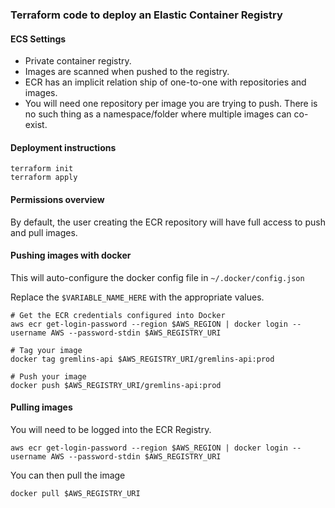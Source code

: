 ### Terraform code to deploy an Elastic Container Registry

#### ECS Settings
- Private container registry.
- Images are scanned when pushed to the registry.
- ECR has an implicit relation ship of one-to-one with repositories and images.
- You will need one repository per image you are trying to push. There is no such thing as a namespace/folder where multiple images can co-exist.

#### Deployment instructions

```
terraform init
terraform apply
```

#### Permissions overview

By default, the user creating the ECR repository will have full access to push and pull images.

#### Pushing images with docker
This will auto-configure the docker config file in `~/.docker/config.json`

Replace the `$VARIABLE_NAME_HERE` with the appropriate values.

```
# Get the ECR credentials configured into Docker
aws ecr get-login-password --region $AWS_REGION | docker login --username AWS --password-stdin $AWS_REGISTRY_URI

# Tag your image
docker tag gremlins-api $AWS_REGISTRY_URI/gremlins-api:prod

# Push your image
docker push $AWS_REGISTRY_URI/gremlins-api:prod
```

#### Pulling images

You will need to be logged into the ECR Registry.

```
aws ecr get-login-password --region $AWS_REGION | docker login --username AWS --password-stdin $AWS_REGISTRY_URI
```

You can then pull the image

```
docker pull $AWS_REGISTRY_URI
```

